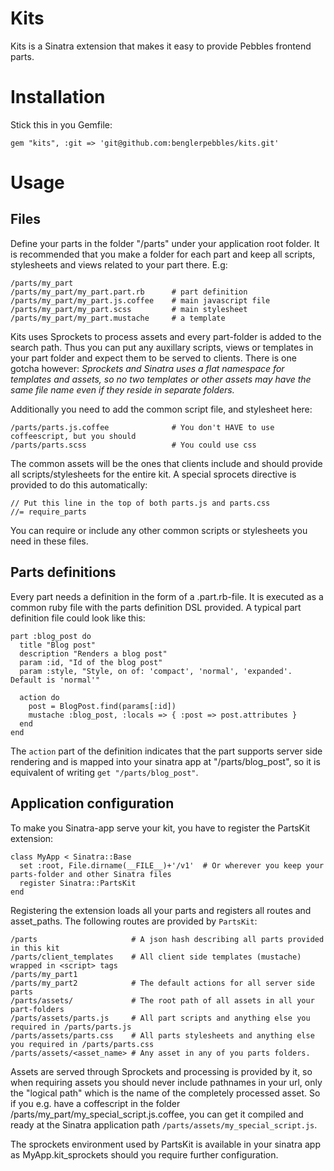 # Kits

Kits is a Sinatra extension that makes it easy to provide Pebbles frontend parts.

# Installation

Stick this in you Gemfile:
   
    gem "kits", :git => 'git@github.com:benglerpebbles/kits.git'

# Usage

## Files

Define your parts in the folder "/parts" under your application root folder. It is recommended that you make a 
folder for each part and keep all scripts, stylesheets and views related to your part there. E.g:

    /parts/my_part
    /parts/my_part/my_part.part.rb      # part definition
    /parts/my_part/my_part.js.coffee    # main javascript file
    /parts/my_part/my_part.scss         # main stylesheet
    /parts/my_part/my_part.mustache     # a template

Kits uses Sprockets to process assets and every part-folder is added to the search path. Thus you can put any
auxillary scripts, views or templates in your part folder and expect them to be served to clients. There is one
gotcha however: *Sprockets and Sinatra uses a flat namespace for templates and assets, so no two templates or
other assets may have the same file name even if they reside in separate folders.*

Additionally you need to add the common script file, and stylesheet here:

    /parts/parts.js.coffee              # You don't HAVE to use coffeescript, but you should
    /parts/parts.scss                   # You could use css

The common assets will be the ones that clients include and should provide all scripts/stylesheets for the entire
kit. A special sprocets directive is provided to do this automatically:

    // Put this line in the top of both parts.js and parts.css
    //= require_parts

You can require or include any other common scripts or stylesheets you need in these files.

## Parts definitions

Every part needs a definition in the form of a .part.rb-file. It is executed as a common ruby file with the parts
definition DSL provided. A typical part definition file could look like this:

    part :blog_post do
      title "Blog post"
      description "Renders a blog post"
      param :id, "Id of the blog post"
      param :style, "Style, on of: 'compact', 'normal', 'expanded'. Default is 'normal'"

      action do
        post = BlogPost.find(params[:id])
        mustache :blog_post, :locals => { :post => post.attributes }
      end
    end

The `action` part of the definition indicates that the part supports server side rendering and is mapped into
your sinatra app at "/parts/blog_post", so it is equivalent of writing `get "/parts/blog_post"`.

## Application configuration

To make you Sinatra-app serve your kit, you have to register the PartsKit extension:

    class MyApp < Sinatra::Base
      set :root, File.dirname(__FILE__)+'/v1'  # Or wherever you keep your parts-folder and other Sinatra files
      register Sinatra::PartsKit
    end

Registering the extension loads all your parts and registers all routes and asset_paths. The following routes are 
provided by `PartsKit`:

    /parts                     # A json hash describing all parts provided in this kit
    /parts/client_templates    # All client side templates (mustache) wrapped in <script> tags
    /parts/my_part1
    /parts/my_part2            # The default actions for all server side parts
    /parts/assets/             # The root path of all assets in all your part-folders
    /parts/assets/parts.js     # All part scripts and anything else you required in /parts/parts.js
    /parts/assets/parts.css    # All parts stylesheets and anything else you required in /parts/parts.css
    /parts/assets/<asset_name> # Any asset in any of you parts folders.

Assets are served through Sprockets and processing is provided by it, so when requiring assets you should never
include pathnames in your url, only the "logical path" which is the name of the completely processed asset. So
if you e.g. have a coffescript in the folder /parts/my_part/my_special_script.js.coffee, you can get it compiled and ready
at the Sinatra application path `/parts/assets/my_special_script.js`. 

The sprockets environment used by PartsKit is available in your sinatra app as MyApp.kit_sprockets should you require
further configuration.
